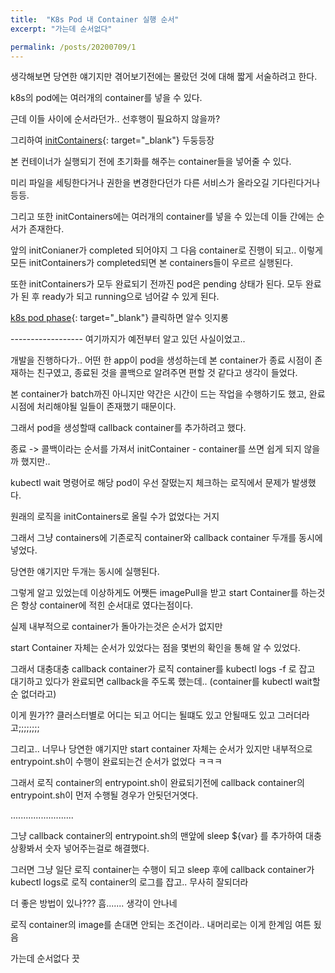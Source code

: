 ```yaml
---
title:  "K8s Pod 내 Container 실행 순서"
excerpt: "가는데 순서없다"

permalink: /posts/20200709/1
---
```



생각해보면 당연한 얘기지만 겪어보기전에는 몰랐던 것에 대해 짧게 서술하려고 한다.

k8s의 pod에는 여러개의 container를 넣을 수 있다.

근데 이들 사이에 순서라던가.. 선후행이 필요하지 않을까?

그리하여 [initContainers](https://kubernetes.io/ko/docs/concepts/workloads/pods/init-containers/){: target="_blank"} 두둥등장

본 컨테이너가 실행되기 전에 초기화를 해주는 container들을 넣어줄 수 있다.

미리 파일을 세팅한다거나 권한을 변경한다던가 다른 서비스가 올라오길 기다린다거나 등등.

그리고 또한 initContainers에는 여러개의 container를 넣을 수 있는데 이들 간에는 순서가 존재한다.

앞의 initConianer가 completed 되어야지 그 다음 container로 진행이 되고.. 이렇게 모든 initContainers가 completed되면 본 containers들이 우르르 실행된다.

또한 initContainers가 모두 완료되기 전까진 pod은 pending 상태가 된다. 모두 완료가 된 후 ready가 되고 running으로 넘어갈 수 있게 된다.

[k8s pod phase](https://kubernetes.io/ko/docs/concepts/workloads/pods/pod-lifecycle/){: target="_blank"} 클릭하면 알수 잇지롱

------------------ 여기까지가 예전부터 알고 있던 사실이었고..

개발을 진행하다가.. 어떤 한 app이 pod을 생성하는데 본 container가 종료 시점이 존재하는 친구였고, 종료된 것을 콜백으로 알려주면 편할 것 같다고 생각이 들었다.

본 container가 batch까진 아니지만 약간은 시간이 드는 작업을 수행하기도 했고, 완료 시점에 처리해야될 일들이 존재했기 때문이다.

그래서 pod을 생성할때 callback container를 추가하려고 했다.

종료 -> 콜백이라는 순서를 가져서 initContainer - container를 쓰면 쉽게 되지 않을까 했지만..

kubectl wait 명령어로 해당 pod이 우선 잘떴는지 체크하는 로직에서 문제가 발생했다.

원래의 로직을 initContainers로 올릴 수가 없었다는 거지

그래서 그냥 containers에 기존로직 container와 callback container 두개를 동시에 넣었다.

당연한 얘기지만 두개는 동시에 실행된다.

그렇게 알고 있었는데 이상하게도 어쨋든 imagePull을 받고 start Container를 하는것은 항상 container에 적힌 순서대로 였다는점이다.

실제 내부적으로 container가 돌아가는것은 순서가 없지만

start Container 자체는 순서가 있었다는 점을 몇번의 확인을 통해 알 수 있었다.

그래서 대충대충 callback container가 로직 container를 kubectl logs -f 로 잡고 대기하고 있다가 완료되면 callback을 주도록 했는데.. (container를 kubectl wait할순 없더라고)

이게 뭔가?? 클러스터별로 어디는 되고 어디는 될떄도 있고 안될때도 있고 그러더라고;;;;;;;;

그리고.. 너무나 당연한 얘기지만 start container 자체는 순서가 있지만 내부적으로 entrypoint.sh이 수행이 완료되는건 순서가 없었다 ㅋㅋㅋ

그래서 로직 container의 entrypoint.sh이 완료되기전에 callback container의 entrypoint.sh이 먼저 수행될 경우가 안됫던거엿다.

.........................

그냥 callback container의 entrypoint.sh의 맨앞에 sleep ${var} 를 추가하여 대충 상황봐서 숫자 넣어주는걸로 해결했다.

그러면 그냥 일단 로직 container는 수행이 되고 sleep 후에 callback container가 kubectl logs로 로직 container의 로그를 잡고.. 무사히 잘되더라

더 좋은 방법이 있나??? 흠....... 생각이 안나네

로직 container의 image를 손대면 안되는 조건이라.. 내머리로는 이게 한계임 여튼 됬음

가는데 순서없다 끗